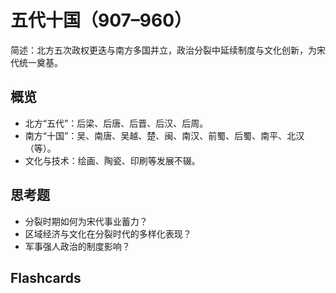# 五代十国（907–960）

简述：北方五次政权更迭与南方多国并立，政治分裂中延续制度与文化创新，为宋代统一奠基。

## 概览
- 北方“五代”：后梁、后唐、后晋、后汉、后周。
- 南方“十国”：吴、南唐、吴越、楚、闽、南汉、前蜀、后蜀、南平、北汉（等）。
- 文化与技术：绘画、陶瓷、印刷等发展不辍。

## 思考题
- 分裂时期如何为宋代事业蓄力？
- 区域经济与文化在分裂时代的多样化表现？
- 军事强人政治的制度影响？

## Flashcards
<Flashcard id="history-china-five-dynasties-ten-kingdoms-1" question="北方五代指？" answer="后梁、后唐、后晋、后汉、后周。" />
<Flashcard id="history-china-five-dynasties-ten-kingdoms-2" question="分裂是否阻断文化发展？" answer="未阻断，部分技术与艺术仍然进步。" />
<Flashcard id="history-china-five-dynasties-ten-kingdoms-3" question="对宋的制度影响？" answer="为中央集权与文官体系提供经验与动力。" />
